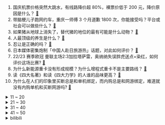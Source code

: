 1. 国庆机票价格突然大跳水，有线路降价超 80%，裸票价低于 200 元，降价原因是什么？ [:link:](https://www.zhihu.com/question/624614552)
2. 带脑梗儿子跑网约车，重庆一师傅 3 个月道歉 1800 次，你能接受吗？平台或社会可以做些什么？ [:link:](https://www.zhihu.com/question/624618813)
3. 如果猪从地球上消失了，替代猪的地位的最有可能是什么动物？ [:link:](https://www.zhihu.com/question/355853315)
4. 人最顶级的养生是什么？ [:link:](https://www.zhihu.com/question/601084412)
5. 忍让是正确的吗？ [:link:](https://www.zhihu.com/question/528758518)
6. 日本媒体密集炮制「中国人赴日旅游热」话题，对此如何评价？ [:link:](https://www.zhihu.com/question/624611363)
7. 22/23 赛季欧冠 曼联主场2:3加拉塔萨雷，奥纳纳失误胖虎送点+染红，如何评价这场比赛? [:link:](https://www.zhihu.com/question/624657098)
8. 为什么新能源重卡没有形成规模？为什么增程式重卡不是主要路线？ [:link:](https://www.zhihu.com/question/624570031)
9. 读《四大名著》和读《四大力学》的人谁的品味更高？ [:link:](https://www.zhihu.com/question/624392822)
10. 为什么在人们的印象里买断总是和单机绑定，而内购总是和网游绑定，难道就没有内购单机和买断网游吗? [:link:](https://www.zhihu.com/question/624596871)
<details>
<summary>11 ~ 20</summary>

11. 三位科学家获得2023 年诺贝尔物理学奖，以表彰他们在阿秒光脉冲方面做出的贡献，这一成果具有什么意义？ [:link:](https://www.zhihu.com/question/623162853)
12. 艾佛森评NBA历史最强五人组，你能选五人打败吗？ [:link:](https://www.zhihu.com/question/624554399)
13. 杭州亚运会男子 4×100 米接力决赛中国队最后一棒逆转夺金，如何评价他们的表现？ [:link:](https://www.zhihu.com/question/624640182)
14. 月薪一万在办公室上班和卖炸鸡一个月赚三万，你会选哪个？ [:link:](https://www.zhihu.com/question/422477749)
15. 魏翔主演的喜剧电影《好像也没那么热血沸腾》到底怎么样，值得去电影院看吗？ [:link:](https://www.zhihu.com/question/623693294)
16. 为什么网上的文章越来越少采用首行缩进了？ [:link:](https://www.zhihu.com/question/539160773)
17. 恒大系两股在港股复牌，中国恒大一度涨超 30%， 哪些信息值得关注？ [:link:](https://www.zhihu.com/question/624599024)
18. 什么样子算是「长得舒服」，什么是令人舒服的好看？ [:link:](https://www.zhihu.com/question/337277632)
19. 杭州亚运会电子竞技类项目中国队共取得 4 金 1 铜的总成绩，如何评价各支队伍的表现？ [:link:](https://www.zhihu.com/question/624564672)
20. 大公司招聘为何一定要高学历？学历低就一定不优秀吗？ [:link:](https://www.zhihu.com/question/622878484)
</details>
<details>
<summary>21 ~ 30</summary>

21. 三位阿秒激光科学家获 2023 年诺贝尔物理学奖，阿秒光脉冲是什么，未来有哪些应用前景？ [:link:](https://www.zhihu.com/question/624627831)
22. 如何反驳“论迹不论心”这种观点？ [:link:](https://www.zhihu.com/question/430780498)
23. 电视剧《雍正王朝》有哪些令人难忘的片段？ [:link:](https://www.zhihu.com/question/624336263)
24. 高三没什么朋友，下课无聊时可以做些什么呢? [:link:](https://www.zhihu.com/question/623473870)
25. 支付系统java和go谁合适？ [:link:](https://www.zhihu.com/question/624600092)
26. 十一出门旅行，怎样防止旅途中被宰客和买到假纪念品？ [:link:](https://www.zhihu.com/question/623824616)
27. 为什么比起坏人来大多数人更讨厌蠢人? [:link:](https://www.zhihu.com/question/369533999)
28. 陶喆在世界范围内是什么水平，各方面来说？ [:link:](https://www.zhihu.com/question/548341379)
29. 有哪些令人叫绝的心理学效应？ [:link:](https://www.zhihu.com/question/20357247)
30. 你当初是什么契机让你要养一只猫？ [:link:](https://www.zhihu.com/question/358328270)
</details>
<details>
<summary>31 ~ 40</summary>

31. 有没有比黑暗森林更黑暗的理论？ [:link:](https://www.zhihu.com/question/418127358)
32. 如果你是《九义人》中的如兰，你会如何帮自己伸张正义？ [:link:](https://www.zhihu.com/question/623663012)
33. 可以谈谈看完《前任 4》的感觉吗？ [:link:](https://www.zhihu.com/question/624491168)
34. 中巴贸易首次实现本币交易，哪些信息值得关注？ [:link:](https://www.zhihu.com/question/624604503)
35. 如何评价由克里斯托弗·诺兰自编自导、基里安·墨菲主演的电影《奥本海默》？ [:link:](https://www.zhihu.com/question/612994100)
36. 杭州亚运会女足半决赛，中国 3:4 日本无缘决赛，张琳艳、杨丽娜破门，如何评价本场比赛？ [:link:](https://www.zhihu.com/question/624632181)
37. 如果你有在任意地方插入一个“.”的超能力，你想怎么使用？ [:link:](https://www.zhihu.com/question/624451022)
38. 大闸蟹价格近乎腰斩，有商户一天卖出 5000 斤，你今秋吃螃蟹了吗？ [:link:](https://www.zhihu.com/question/624513993)
39. 杭州亚运会围棋男团决赛中国队 1:4 不敌韩国获得亚军，如何评价中国队本场比赛的表现？ [:link:](https://www.zhihu.com/question/624627264)
40. 理想汽车 9 月交付 36060 辆，如何评价这一数据？ [:link:](https://www.zhihu.com/question/624441803)
</details>
<details>
<summary>41 ~ 50</summary>

41. 含有“中”字的古诗词有哪些？ [:link:](https://www.zhihu.com/question/624599839)
42. 职场新人在饭局被领导安排点菜，该如何应对？ [:link:](https://www.zhihu.com/question/615907295)
43. 如何评价2023杭州亚运会围棋女子团体决赛中国队2：1战胜韩国队夺得金牌? [:link:](https://www.zhihu.com/question/624608140)
44. 人到中年，你们的委屈都说给谁听了？ [:link:](https://www.zhihu.com/question/619837847)
45. 在外地旅行，怎么样辨别当地的餐馆会不会宰客？有哪些不为人知的宰客方式？ [:link:](https://www.zhihu.com/question/623824614)
46. 王楚钦一人包揽四枚金牌，如何评价他在杭州亚运会上的表现？ [:link:](https://www.zhihu.com/question/624556921)
47. 《雍正王朝》里哪个人物藏得最深？ [:link:](https://www.zhihu.com/question/568284339)
48. 新手参与自行车骑行一开始不建议直接上弯把公路车吗？ [:link:](https://www.zhihu.com/question/620171278)
49. 《坚如磐石》中周冬雨饰演的惠琳为什么突然死了，不死不行吗？ [:link:](https://www.zhihu.com/question/624436383)
50. 当你真正开始爱自己，你会发现什么？ [:link:](https://www.zhihu.com/question/608467041)
</details><details>
<summary>bilibili</summary>

</details>
